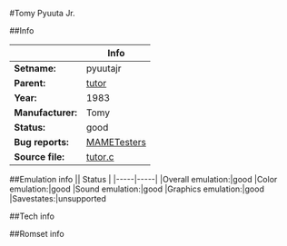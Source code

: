 #Tomy Pyuuta Jr.

##Info

||Info|
|-----|-----|
|**Setname:**|pyuutajr
|**Parent:**|[tutor](tutor.md)
|**Year:**|1983
|**Manufacturer:**|Tomy
|**Status:**|good
|**Bug reports:**|[MAMETesters](http://mametesters.org/view_all_set.php?type=1&temporary=y&search=tutor.c)
|**Source file:**|[tutor.c](https://github.com/mamedev/mame/blob/master/src/mess/drivers/tutor.c)

##Emulation info
|| Status |
|-----|-----|
|Overall emulation:|good
|Color emulation:|good
|Sound emulation:|good
|Graphics emulation:|good
|Savestates:|unsupported

##Tech info

##Romset info

<!--- START OF EDITED COMMENT DO NOT TOUCH TEXT ABOVE-->
